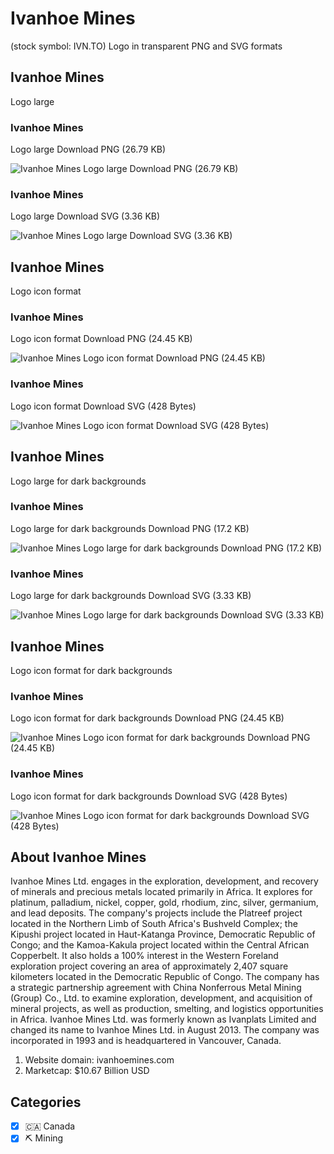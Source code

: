 # Ivanhoe Mines
 (stock symbol: IVN.TO) Logo in transparent PNG and SVG formats

## Ivanhoe Mines
 Logo large

### Ivanhoe Mines
 Logo large Download PNG (26.79 KB)

![Ivanhoe Mines
 Logo large Download PNG (26.79 KB)](/img/orig/IVN.TO_BIG-61c1f9d8.png)

### Ivanhoe Mines
 Logo large Download SVG (3.36 KB)

![Ivanhoe Mines
 Logo large Download SVG (3.36 KB)](/img/orig/IVN.TO_BIG-2ee57dcc.svg)

## Ivanhoe Mines
 Logo icon format

### Ivanhoe Mines
 Logo icon format Download PNG (24.45 KB)

![Ivanhoe Mines
 Logo icon format Download PNG (24.45 KB)](/img/orig/IVN.TO-b62aedfe.png)

### Ivanhoe Mines
 Logo icon format Download SVG (428 Bytes)

![Ivanhoe Mines
 Logo icon format Download SVG (428 Bytes)](/img/orig/IVN.TO-c1292c37.svg)

## Ivanhoe Mines
 Logo large for dark backgrounds

### Ivanhoe Mines
 Logo large for dark backgrounds Download PNG (17.2 KB)

![Ivanhoe Mines
 Logo large for dark backgrounds Download PNG (17.2 KB)](/img/orig/IVN.TO_BIG.D-28ef9b3d.png)

### Ivanhoe Mines
 Logo large for dark backgrounds Download SVG (3.33 KB)

![Ivanhoe Mines
 Logo large for dark backgrounds Download SVG (3.33 KB)](/img/orig/IVN.TO_BIG.D-3290c827.svg)

## Ivanhoe Mines
 Logo icon format for dark backgrounds

### Ivanhoe Mines
 Logo icon format for dark backgrounds Download PNG (24.45 KB)

![Ivanhoe Mines
 Logo icon format for dark backgrounds Download PNG (24.45 KB)](/img/orig/IVN.TO.D-a5565ef4.png)

### Ivanhoe Mines
 Logo icon format for dark backgrounds Download SVG (428 Bytes)

![Ivanhoe Mines
 Logo icon format for dark backgrounds Download SVG (428 Bytes)](/img/orig/IVN.TO.D-4fc796e7.svg)

## About Ivanhoe Mines


Ivanhoe Mines Ltd. engages in the exploration, development, and recovery of minerals and precious metals located primarily in Africa. It explores for platinum, palladium, nickel, copper, gold, rhodium, zinc, silver, germanium, and lead deposits. The company's projects include the Platreef project located in the Northern Limb of South Africa's Bushveld Complex; the Kipushi project located in Haut-Katanga Province, Democratic Republic of Congo; and the Kamoa-Kakula project located within the Central African Copperbelt. It also holds a 100% interest in the Western Foreland exploration project covering an area of approximately 2,407 square kilometers located in the Democratic Republic of Congo. The company has a strategic partnership agreement with China Nonferrous Metal Mining (Group) Co., Ltd. to examine exploration, development, and acquisition of mineral projects, as well as production, smelting, and logistics opportunities in Africa. Ivanhoe Mines Ltd. was formerly known as Ivanplats Limited and changed its name to Ivanhoe Mines Ltd. in August 2013. The company was incorporated in 1993 and is headquartered in Vancouver, Canada.

1. Website domain: ivanhoemines.com
2. Marketcap: $10.67 Billion USD


## Categories
- [x] 🇨🇦 Canada
- [x] ⛏️ Mining
